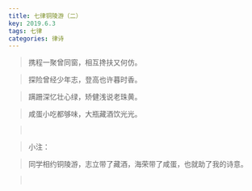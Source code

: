 ```yaml
---
title: 七律铜陵游（二）
key: 2019.6.3
tags: 七律
categories: 律诗
---
```


<blockquote class="blockquote-center">携程一聚曾同窗，相互搀扶又何仿。
</blockquote>
<blockquote class="blockquote-center">探险曾经少年志，登高也许暮时香。
</blockquote>
<blockquote class="blockquote-center">蹒跚深忆壮心绿，矫健浅说老珠黄。
</blockquote>
<blockquote class="blockquote-center">咸蛋小吃都够味，大瓶藏酒饮光光。
</blockquote>
<blockquote class="blockquote-center"></br>
</blockquote>
<blockquote class="blockquote-center">小注：
</blockquote>
<blockquote class="blockquote-center">同学相约铜陵游，志立带了藏酒，海荣带了咸蛋，也就助了我的诗意。
</blockquote>
<blockquote class="blockquote-center"></br>
</blockquote>

